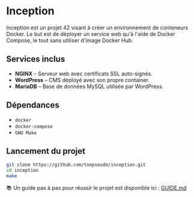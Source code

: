 # Inception

Inception est un projet 42 visant à créer un environnement de conteneurs Docker.
Le but est de déployer un service web qu'à l'aide de Docker Compose, le tout sans utiliser d'image Docker Hub.

## Services inclus

- **NGINX** – Serveur web avec certificats SSL auto-signés.
- **WordPress** – CMS déployé avec son propre container.
- **MariaDB** – Base de données MySQL utilisée par WordPress.

## Dépendances

- `docker`
- `docker-compose`
- `GNU Make`

## Lancement du projet

   ```bash
   git clone https://github.com/tonpseudo/inception.git
   cd inception
   make
   ```

📚 Un guide pas à pas pour réussir le projet est disponible ici : [GUIDE.md](./GUIDE.md)
